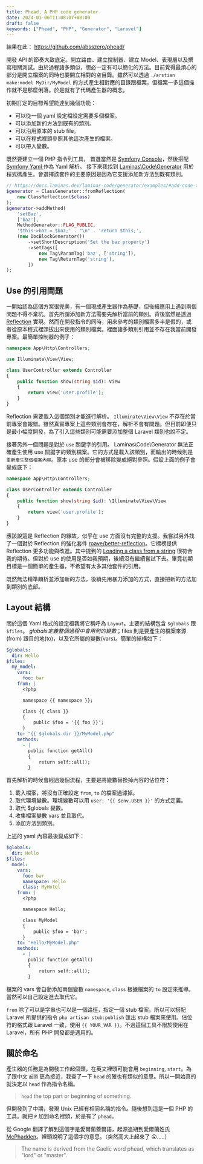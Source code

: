 ```yaml
---
title: Phead, A PHP code generator
date: 2024-01-06T11:08:07+08:00
draft: false
keywords: ["Phead", "PHP", "Generator", "Laravel"]
---
```


結果在此： https://github.com/absszero/phead/

開發 API 的節奏大致底定。開立路由、建立控制器、建立 Model、表現層以及撰寫相關測試。由於過程諸多類似，想必一定有可以簡化的方法。目前覺得最煩心的部分是開立檔案的同時也要開立相對的空目錄。雖然可以透過 `./arstian make:model MyDir/MyModel` 的方式產生相對應的目錄跟檔案，但檔案一多這個操作就不是那麼俐落。於是就有了代碼產生器的概念。

初期訂定的目標希望能達到幾個功能：

- 可以從一個 yaml 設定檔設定需要多個檔案。
- 可以添加新的方法到既有的類別。
- 可以沿用原本的 stub file。
- 可以在程式裡頭參照其他這次產生的檔案。
- 可以帶入變數。

既然要建立一個 PHP 指令列工具， 首選當然是 [Symfony Console](https://symfony.com/doc/current/components/console.html)，然後搭配 [Symfony Yaml ](https://symfony.com/components/Yaml) 作為 Yaml 解析。 接下來我找到 [Laminas\Code\Generator](https://docs.laminas.dev/laminas-code/generator/intro/) 用於程式碼產生。會選擇該套件的主要原因是因為它支援添加新方法到既有類別。

```php
// https://docs.laminas.dev/laminas-code/generator/examples/#add-code-to-existing-php-files-and-classes
$generator = ClassGenerator::fromReflection(
    new ClassReflection($class)
);
$generator->addMethod(
    'setBaz',
    ['baz'],
    MethodGenerator::FLAG_PUBLIC,
    '$this->baz = $baz;' . "\n" . 'return $this;',
    (new DocBlockGenerator())
        ->setShortDescription('Set the baz property')
        ->setTags([
            new Tag\ParamTag('baz', ['string']),
            new Tag\ReturnTag('string'),
        ])
);
```

## Use 的引用問題

一開始認為這個方案很完美，有一個現成產生器作為基礎，但後續應用上遇到兩個問題不得不棄坑。首先所謂添加新方法需要先解析當前的類別。背後當然是透過 [Reflection](https://www.php.net/manual/en/book.reflection.php) 實現。然而在開發指令的同時，用來參考的類別檔案多半是假的，或者從原本程式裡頭拔出來使用的類別檔案。裡面諸多類別引用並不存在我當前開發專案。最簡單控制器的例子：

```php
namespace App\Http\Controllers;

use Illuminate\View\View;

class UserController extends Controller
{
    public function show(string $id): View
    {
        return view('user.profile');
    }
}
```

Reflection 需要載入這個類別才能進行解析。 `Illuminate\View\View` 不存在於當前專案會報錯。雖然真實專案上這些類別會存在，解析不會有問題。但目前即便只是最小幅度開發，為了引入這些類別可能需要添加整個 Laravel 類別也說不定。

接著另外一個問題是對於 `use` 關鍵字的引用。 Laminas\Code\Generator 無法正確產生使用 use 關鍵字的類別檔案。它的方式是載入該類別，而輸出的時候則是 `重新產生整個檔案內容`。原本 use 的部分會被移除變成絕對參照。假設上面的例子會變成底下：

```php
namespace App\Http\Controllers;

class UserController extends Controller
{
    public function show(string $id): \Illuminate\View\View
    {
        return view('user.profile');
    }
}
```

應該說這是 Reflection 的緣故，似乎在 use 方面沒有完整的支援。我嘗試另外找了一個對於 Reflection 的強化套件 [roave/better-reflection](https://github.com/Roave/BetterReflection)。它標榜提供 Reflection 更多功能與改進。其中提到的 [Loading a class from a string](https://github.com/Roave/BetterReflection/blob/6.22.x/docs/usage.md#Loading-a-class-from-a-string) 很符合我的期待。但對於 use 的使用是否如我預期，後續沒有繼續嘗試下去。畢竟初期目標是一個簡單的產生器，不希望有太多其他套件的引用。

既然無法精準頗析並添加新的方法，後續先用暴力添加的方式，直接把新的方法加到類別的底部。

## Layout 結構

關於這個 Yaml 格式的設定檔我將它稱呼為 `Layout`。主要的結構包含 `$globals` 跟 `$files`。 $globals 定義整個過程中會用到的變數；$files 則是要產生的檔案來源(from) 跟目的地(to)，以及它所屬的變數(vars)。簡單的結構如下：

```yaml
$globals:
  dir: Hello
$files:
  my_model:
    vars:
      foo: bar
    from: |
      <?php

      namespace {{ namespace }};

      class {{ class }}
      {
          public $foo = '{{ foo }}';
      }
    to: "{{ $globals.dir }}/MyModel.php"
    methods:
      - |
        public function getAll()
        {
            return self::all();
        }
```

首先解析的時候會經過幾個流程，主要是將變數替換掉內容的佔位符：

1. 載入檔案，將沒有正確設定 `from`, `to` 的檔案過濾掉。
2. 取代環境變數。環境變數可以用 `user: '{{ $env.USER }}'` 的方式定義。
3. 取代 $globals 變數。
4. 收集檔案變數 vars 並且取代。
5. 添加方法到類別。

上述的 yaml 內容最後變成如下：

```yaml
$globals:
  dir: Hello
$files:
  model:
    vars:
      foo: bar
      namespace: Hello
      class: MyHotel
    from: |
      <?php

      namespace Hello;

      class MyModel
      {
          public $foo = 'bar';
      }
    to: "Hello/MyModel.php"
    methods:
      - |
        public function getAll()
        {
            return self::all();
        }
```

檔案的 vars 會自動添加兩個變數 `namespace`, `class` 根據檔案的 `to` 設定來推導。當然可以自己設定進去取代它。

`from` 除了可以是字串也可以是一個路徑，指定一個 stub 檔案。所以可以搭配 Laravel 所提供的指令 `php artisan stub:publish` 匯出 stub 檔案來使用。佔位符的格式跟 Laravel 一致，使用 `{{ YOUR_VAR }}`。不過這個工具不限於使用在 Laravel，所有 PHP 開發都是適用的。


## 關於命名

產生器的任務是為開發工作起個頭，在英文裡頭可能會用 `beginning`, `start`。為了跟中文 `起頭` 更為接近，我查了一下 `head` 的確也有類似的意思。所以一開始真的就決定以 `head` 作為指令名稱。

> `head` the top part or beginning of something.

但開發到了中期，發現 Unix 已經有相同名稱的指令。隨後想到這是一個 PHP 的工具。就把 `P` 加到命名裡頭，於是有了 `phead`。

從 Google 翻譯了解到這個字是愛爾蘭蓋爾語，起源追朔到愛爾蘭姓氏 [McPhadden](https://www.igenea.com/en/surnames/m/mcphadden)。裡頭說明了這個字的意思。（突然高大上起來了 😮.....）

> The name is derived from the Gaelic word phead, which translates as "lord" or "master".
